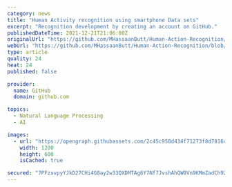```yaml
---
category: news
title: "Human Activity recognition using smartphone Data sets"
excerpt: "Recognition development by creating an account on GitHub."
publishedDateTime: 2021-12-21T21:06:00Z
originalUrl: "https://github.com/MHassaanButt/Human-Action-Recognition/blob/main/README.md"
webUrl: "https://github.com/MHassaanButt/Human-Action-Recognition/blob/main/README.md"
type: article
quality: 24
heat: 24
published: false

provider:
  name: GitHub
  domain: github.com

topics:
  - Natural Language Processing
  - AI

images:
  - url: "https://opengraph.githubassets.com/2c45c958d434f71273f8d7816c5890060080ff977e2a941e66b1e57ceae3a928/MHassaanButt/Human-Action-Recognition"
    width: 1200
    height: 600
    isCached: true

secured: "7PFzxvpyYJkD27CHi4G8ay2w33QXDMTAg6Y7Nf7JvshAhQW0Vn9KMmZadCh9ZursL9wMjYM5qQ+9/n6xawNeIXGp5u45BhEwdLJIQ+RWZzPL2IQSCW9+lJDfQMu6gzekbqtf61nfCAYMsoldza+zZmAjHzhAJ95EudU9YbJR6jBQydcDjcT6U403FcNLPIjgCq49h9PRrqE3FZv6HOQNfqQVnAcVr+tUBGeYodUvKq9YTZqHd2qkCq5RmlNRMUDvZLlpOnFypCdMjKWu0fCfxRq9ByqMjvSL2spCMXK2hARYE3iVwSy240ikXnSrXF1dAick5NH2kNGWFgfAMRfQcwwlC3JSTAjAPJu14ldP0YM=;F9s8oqhJRF6vt08BSMPV1Q=="
---
```


